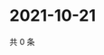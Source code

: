 # 2021-10-21

共 0 条

<!-- BEGIN WEIBO -->
<!-- 最后更新时间 Thu Oct 21 2021 21:18:40 GMT+0800 (China Standard Time) -->

<!-- END WEIBO -->
